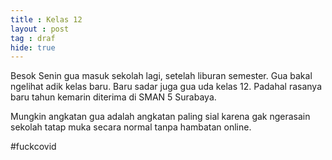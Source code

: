 ```yaml
---
title : Kelas 12 
layout : post
tag : draf
hide: true
---
```


Besok Senin gua masuk sekolah lagi, setelah liburan semester. Gua bakal ngelihat adik kelas baru. Baru sadar juga gua uda kelas 12. Padahal rasanya baru tahun kemarin diterima di SMAN 5 Surabaya. 

Mungkin angkatan gua adalah angkatan paling sial karena gak ngerasain sekolah tatap muka secara normal tanpa hambatan online.

#fuckcovid
